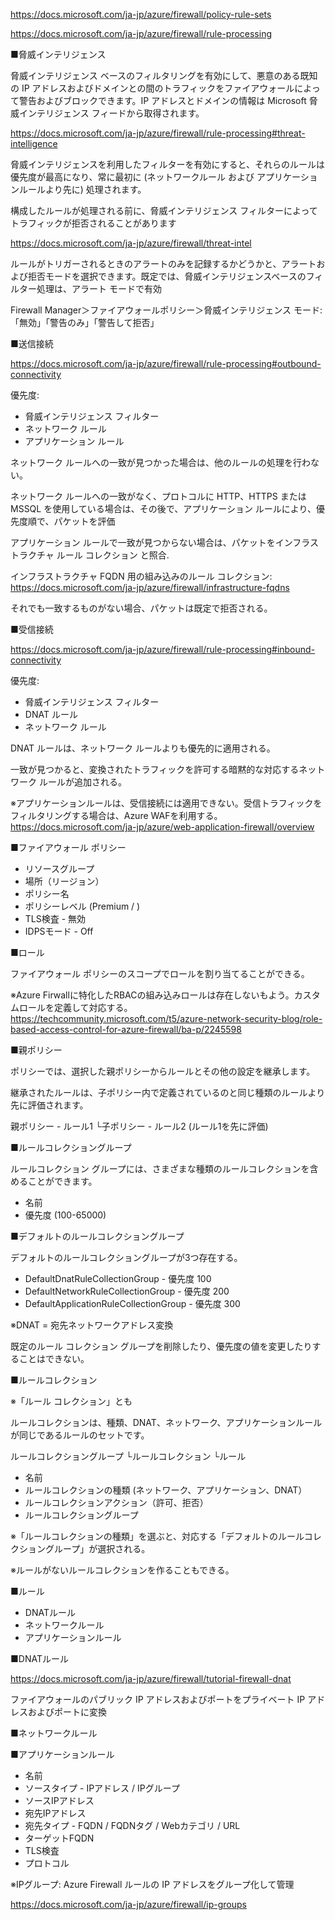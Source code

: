 
https://docs.microsoft.com/ja-jp/azure/firewall/policy-rule-sets

https://docs.microsoft.com/ja-jp/azure/firewall/rule-processing


■脅威インテリジェンス

脅威インテリジェンス ベースのフィルタリングを有効にして、悪意のある既知の IP アドレスおよびドメインとの間のトラフィックをファイアウォールによって警告およびブロックできます。IP アドレスとドメインの情報は Microsoft 脅威インテリジェンス フィードから取得されます。

https://docs.microsoft.com/ja-jp/azure/firewall/rule-processing#threat-intelligence

脅威インテリジェンスを利用したフィルターを有効にすると、それらのルールは優先度が最高になり、常に最初に (ネットワークルール および アプリケーションルールより先に) 処理されます。

構成したルールが処理される前に、脅威インテリジェンス フィルターによってトラフィックが拒否されることがあります

https://docs.microsoft.com/ja-jp/azure/firewall/threat-intel

ルールがトリガーされるときのアラートのみを記録するかどうかと、アラートおよび拒否モードを選択できます。既定では、脅威インテリジェンスベースのフィルター処理は、アラート モードで有効

Firewall Manager＞ファイアウォールポリシー＞脅威インテリジェンス モード: 「無効」「警告のみ」「警告して拒否」


■送信接続

https://docs.microsoft.com/ja-jp/azure/firewall/rule-processing#outbound-connectivity


優先度:

- 脅威インテリジェンス フィルター
- ネットワーク ルール
- アプリケーション ルール

ネットワーク ルールへの一致が見つかった場合は、他のルールの処理を行わない。

ネットワーク ルールへの一致がなく、プロトコルに HTTP、HTTPS または MSSQL を使用している場合は、その後で、アプリケーション ルールにより、優先度順で、パケットを評価

アプリケーション ルールで一致が見つからない場合は、パケットをインフラストラクチャ ルール コレクション と照合.

インフラストラクチャ FQDN 用の組み込みのルール コレクション: 
https://docs.microsoft.com/ja-jp/azure/firewall/infrastructure-fqdns

それでも一致するものがない場合、パケットは既定で拒否される。

■受信接続

https://docs.microsoft.com/ja-jp/azure/firewall/rule-processing#inbound-connectivity

優先度:

- 脅威インテリジェンス フィルター
- DNAT ルール
- ネットワーク ルール

DNAT ルールは、ネットワーク ルールよりも優先的に適用される。

一致が見つかると、変換されたトラフィックを許可する暗黙的な対応するネットワーク ルールが追加される。

※アプリケーションルールは、受信接続には適用できない。受信トラフィックをフィルタリングする場合は、Azure WAFを利用する。https://docs.microsoft.com/ja-jp/azure/web-application-firewall/overview

■ファイアウォール ポリシー

- リソースグループ
- 場所（リージョン）
- ポリシー名
- ポリシーレベル (Premium / )
- TLS検査 - 無効
- IDPSモード - Off

■ロール

ファイアウォール ポリシーのスコープでロールを割り当てることができる。

※Azure Firwallに特化したRBACの組み込みロールは存在しないもよう。カスタムロールを定義して対応する。https://techcommunity.microsoft.com/t5/azure-network-security-blog/role-based-access-control-for-azure-firewall/ba-p/2245598


■親ポリシー

ポリシーでは、選択した親ポリシーからルールとその他の設定を継承します。

継承されたルールは、子ポリシー内で定義されているのと同じ種類のルールより先に評価されます。

親ポリシー - ルール1
└子ポリシー - ルール2 (ルール1を先に評価)

■ルールコレクショングループ

ルールコレクション グループには、さまざまな種類のルールコレクションを含めることができます。

- 名前
- 優先度 (100-65000)

■デフォルトのルールコレクショングループ

デフォルトのルールコレクショングループが3つ存在する。

- DefaultDnatRuleCollectionGroup - 優先度 100
- DefaultNetworkRuleCollectionGroup - 優先度 200
- DefaultApplicationRuleCollectionGroup - 優先度 300

※DNAT = 宛先ネットワークアドレス変換

既定のルール コレクション グループを削除したり、優先度の値を変更したりすることはできない。

■ルールコレクション

※「ルール コレクション」とも

ルールコレクションは、種類、DNAT、ネットワーク、アプリケーションルールが同じであるルールのセットです。


ルールコレクショングループ
└ルールコレクション
  └ルール

- 名前
- ルールコレクションの種類 (ネットワーク、アプリケーション、DNAT）
- ルールコレクションアクション（許可、拒否）
- ルールコレクショングループ

※「ルールコレクションの種類」を選ぶと、対応する「デフォルトのルールコレクショングループ」が選択される。

※ルールがないルールコレクションを作ることもできる。


■ルール

- DNATルール
- ネットワークルール
- アプリケーションルール


■DNATルール

https://docs.microsoft.com/ja-jp/azure/firewall/tutorial-firewall-dnat

ファイアウォールのパブリック IP アドレスおよびポートをプライベート IP アドレスおよびポートに変換

■ネットワークルール

■アプリケーションルール

- 名前
- ソースタイプ - IPアドレス / IPグループ
- ソースIPアドレス
- 宛先IPアドレス
- 宛先タイプ - FQDN / FQDNタグ / Webカテゴリ / URL
- ターゲットFQDN
- TLS検査
- プロトコル

※IPグループ: Azure Firewall ルールの IP アドレスをグループ化して管理

https://docs.microsoft.com/ja-jp/azure/firewall/ip-groups

